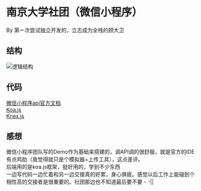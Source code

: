 # 南京大学社团（微信小程序）
By 第一次尝试独立开发的，立志成为全栈的顾大卫  

## 结构  
![逻辑结构](http://on-img.com/chart_image/5b4ee615e4b08d3622837503.png)

## 代码  
[微信小程序api官方文档](https://developers.weixin.qq.com/miniprogram/dev/api/)  
[Koa.js](https://www.npmjs.com/package/koa)  
[Knex.js](https://knexjs.org/)  


## 感想  
微信小程序团队写的Demo作为基础来搭建的，调API调的很舒服，就是官方的IDE有点鸡肋（我觉得就只是个模拟器+上传工具），这点差评。  
后端用的是koa.js框架，挺好用的，学到不少东西  
一边写代码一边忙着和另一边交接真的好累，身心俱疲。感觉以后工作上能碰到个相性高的交接者是很重要的。社团那边也不知道最后要不要 - -||  
